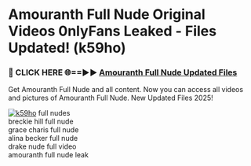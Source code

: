 # Amouranth Full Nude Original Videos 0nlyFans Leaked - Files Updated! (k59ho)

<h3>🔴 CLICK HERE 🌐==►► <a href="https://tinyurl.com/5h6xmrr3" rel="nofollow">Amouranth Full Nude Updated Files</a></h3>

Get Amouranth Full Nude and all content. Now you can access all videos and pictures of Amouranth Full Nude. New Updated Files 2025!

[![k59ho](https://i.imgur.com/KVD873Z.gif)](https://tinyurl.com/5h6xmrr3)
full nudes<br>
breckie hill full nude<br>
grace charis full nude<br>
alina becker full nude<br>
drake nude full video<br>
amouranth full nude leak